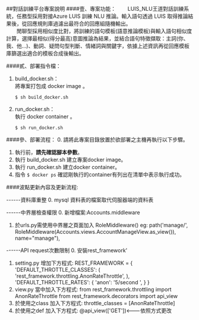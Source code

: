 ##對話訓練平台專案說明
####壹、專案功能：
&emsp;&emsp;LUIS_NLU王道對話訓練系統，任務型採用對接Azure LUIS 訓練 NLU 推論。輸入語句透過 LUIS 取得推論結果後，從回應規則庫過濾出最符合的回應組隨機輸出。
<br/>&emsp;&emsp;閒聊型採用相似度比對，將訓練的語句模板(語意推論模板)與輸入語句相似度計算，選擇最相似(得分最高)意圖推論為結果，並結合語句特徵擷取：主詞(你、我、他...)、動詞、疑問句型判斷、情緒詞與關鍵字，依據上述資訊再從回應模板庫篩選出適合的模板合成後輸出。

####貳、部署指令檔：
1. build_docker.sh：<br/>將專案打包成 docker image 。
    ```
    $ sh build_docker.sh
    ```
2. run_docker.sh：<br/>執行 docker container 。
    ```
    $ sh run_docker.sh
    ```

####參、部署流程：
0. 請將此專案目錄放置於欲部署之主機再執行以下步驟。
1. 執行前，**請先確認腳本參數**。
2. 執行 build_docker.sh 建立專案docker image。
3. 執行 run_docker.sh 建立docker container。
4. 指令 `$ docker ps` 確認剛執行的container有列出在清單中表示執行成功。

####波點更新內容及更新流程:

------資料庫重整
0. mysql 資料表的檔案取代伺服器端的資料表

------中界層檢查權限
0. 新增檔案:Accounts.middleware 
1. 於urls.py需使用中界層之頁面加入 RoleMiddleware()
eg: path('manage/', RoleMiddleware(Accounts.views.AccountManageView.as_view()), name="manage"),

------API request次數限制
0. 安裝rest_framework'
1. setting.py 增加下方程式:
REST_FRAMEWORK = {
    'DEFAULT_THROTTLE_CLASSES': (
        'rest_framework.throttling.AnonRateThrottle',
    ),
    'DEFAULT_THROTTLE_RATES': {
        'anon': '5/second  ',
    }
}
2. view.py 當中加入下方程式:
from rest_framework.throttling import AnonRateThrottle
from rest_framework.decorators import api_view
3. 於使用之class 加入下方程式:
throttle_classes = [AnonRateThrottle]
4. 於使用之def 加入下方程式:
@api_view(['GET'])<---依照方式更改

